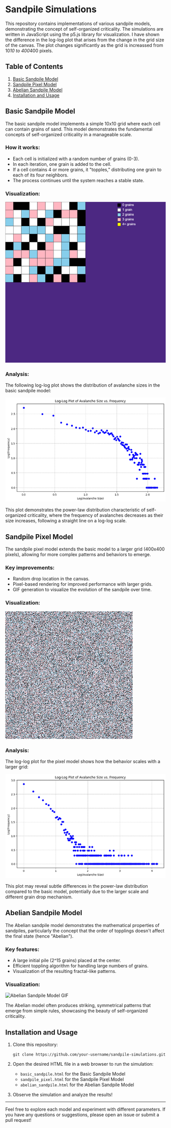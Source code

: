 # Sandpile Simulations

This repository contains implementations of various sandpile models, demonstrating the concept of self-organized criticality. The simulations are written in JavaScript using the p5.js library for visualization.
I have shown the difference in the log-log plot that arises from the change in the grid size of the canvas. The plot changes significantly as the grid is increassed from 10*10 to 400*400 pixels.

## Table of Contents

1. [Basic Sandpile Model](#basic-sandpile-model)
2. [Sandpile Pixel Model](#sandpile-pixel-model)
3. [Abelian Sandpile Model](#abelian-sandpile-model)
4. [Installation and Usage](#installation-and-usage)

## Basic Sandpile Model

The basic sandpile model implements a simple 10x10 grid where each cell can contain grains of sand. This model demonstrates the fundamental concepts of self-organized criticality in a manageable scale.

### How it works:
- Each cell is initialized with a random number of grains (0-3).
- In each iteration, one grain is added to the cell.
- If a cell contains 4 or more grains, it "topples," distributing one grain to each of its four neighbors.
- The process continues until the system reaches a stable state.

### Visualization:
![Basic Sandpile Model GIF](basic_sandpile/grid-sandpile.gif)


### Analysis:
The following log-log plot shows the distribution of avalanche sizes in the basic sandpile model:

![Basic Sandpile Log-Log Plot](basic_sandpile/plot.png)


This plot demonstrates the power-law distribution characteristic of self-organized criticality, where the frequency of avalanches decreases as their size increases, following a straight line on a log-log scale.

## Sandpile Pixel Model

The sandpile pixel model extends the basic model to a larger grid (400x400 pixels), allowing for more complex patterns and behaviors to emerge.

### Key improvements:
- Random drop location in the canvas.
- Pixel-based rendering for improved performance with larger grids.
- GIF generation to visualize the evolution of the sandpile over time.

### Visualization:
![Sandpile Pixel Model GIF](sandpile_pixel/random-sandpile.gif)



### Analysis:
The log-log plot for the pixel model shows how the behavior scales with a larger grid:

![Sandpile Pixel Log-Log Plot](sandpile_pixel/plot_pixel.png)



This plot may reveal subtle differences in the power-law distribution compared to the basic model, potentially due to the larger scale and different grain drop mechanism.

## Abelian Sandpile Model

The Abelian sandpile model demonstrates the mathematical properties of sandpiles, particularly the concept that the order of topplings doesn't affect the final state (hence "Abelian").

### Key features:
- A large initial pile (2^15 grains) placed at the center.
- Efficient toppling algorithm for handling large numbers of grains.
- Visualization of the resulting fractal-like patterns.

### Visualization:
![Abelian Sandpile Model GIF](abelian_sandpile/sandpile.gif)


The Abelian model often produces striking, symmetrical patterns that emerge from simple rules, showcasing the beauty of self-organized criticality.

## Installation and Usage

1. Clone this repository:
   ```
   git clone https://github.com/your-username/sandpile-simulations.git
   ```
2. Open the desired HTML file in a web browser to run the simulation:
   - `basic_sandpile.html` for the Basic Sandpile Model
   - `sandpile_pixel.html` for the Sandpile Pixel Model
   - `abelian_sandpile.html` for the Abelian Sandpile Model

3. Observe the simulation and analyze the results!

---

Feel free to explore each model and experiment with different parameters. If you have any questions or suggestions, please open an issue or submit a pull request!
